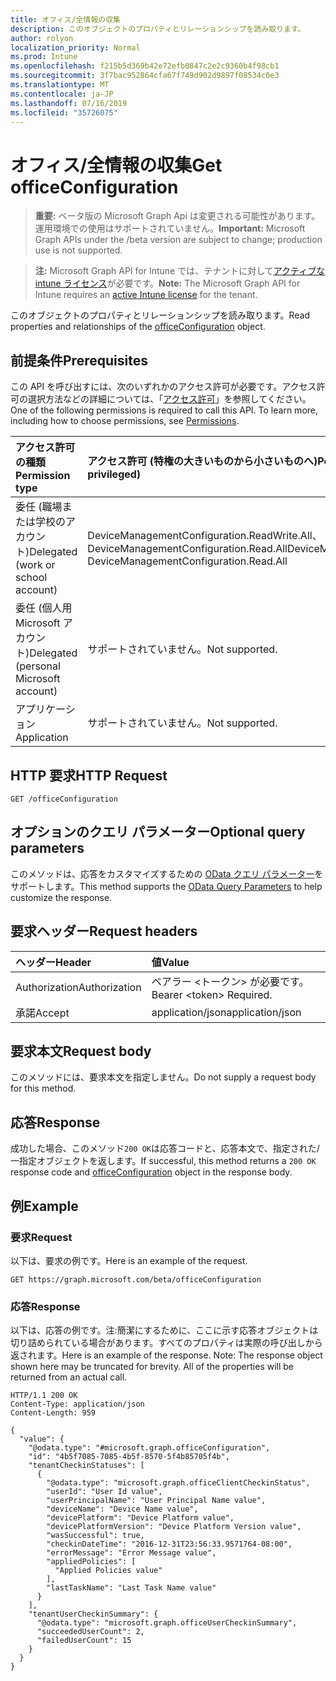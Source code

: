 ```yaml
---
title: オフィス/全情報の収集
description: このオブジェクトのプロパティとリレーションシップを読み取ります。
author: rolyon
localization_priority: Normal
ms.prod: Intune
ms.openlocfilehash: f215b5d369b42e72efb0847c2e2c9360b4f98cb1
ms.sourcegitcommit: 3f7bac952864cfa67f749d902d9897f08534c0e3
ms.translationtype: MT
ms.contentlocale: ja-JP
ms.lasthandoff: 07/16/2019
ms.locfileid: "35726075"
---
```

# <a name="get-officeconfiguration"></a><span data-ttu-id="19acd-103">オフィス/全情報の収集</span><span class="sxs-lookup"><span data-stu-id="19acd-103">Get officeConfiguration</span></span>

> <span data-ttu-id="19acd-104">**重要:** ベータ版の Microsoft Graph Api は変更される可能性があります。運用環境での使用はサポートされていません。</span><span class="sxs-lookup"><span data-stu-id="19acd-104">**Important:** Microsoft Graph APIs under the /beta version are subject to change; production use is not supported.</span></span>

> <span data-ttu-id="19acd-105">**注:** Microsoft Graph API for Intune では、テナントに対して[アクティブな intune ライセンス](https://go.microsoft.com/fwlink/?linkid=839381)が必要です。</span><span class="sxs-lookup"><span data-stu-id="19acd-105">**Note:** The Microsoft Graph API for Intune requires an [active Intune license](https://go.microsoft.com/fwlink/?linkid=839381) for the tenant.</span></span>

<span data-ttu-id="19acd-106">このオブジェクトのプロパティとリレーションシップ[](../resources/intune-cirrus-officeconfiguration.md)を読み取ります。</span><span class="sxs-lookup"><span data-stu-id="19acd-106">Read properties and relationships of the [officeConfiguration](../resources/intune-cirrus-officeconfiguration.md) object.</span></span>

## <a name="prerequisites"></a><span data-ttu-id="19acd-107">前提条件</span><span class="sxs-lookup"><span data-stu-id="19acd-107">Prerequisites</span></span>
<span data-ttu-id="19acd-p101">この API を呼び出すには、次のいずれかのアクセス許可が必要です。アクセス許可の選択方法などの詳細については、「[アクセス許可](/graph/permissions-reference)」を参照してください。</span><span class="sxs-lookup"><span data-stu-id="19acd-p101">One of the following permissions is required to call this API. To learn more, including how to choose permissions, see [Permissions](/graph/permissions-reference).</span></span>

|<span data-ttu-id="19acd-110">アクセス許可の種類</span><span class="sxs-lookup"><span data-stu-id="19acd-110">Permission type</span></span>|<span data-ttu-id="19acd-111">アクセス許可 (特権の大きいものから小さいものへ)</span><span class="sxs-lookup"><span data-stu-id="19acd-111">Permissions (from most to least privileged)</span></span>|
|:---|:---|
|<span data-ttu-id="19acd-112">委任 (職場または学校のアカウント)</span><span class="sxs-lookup"><span data-stu-id="19acd-112">Delegated (work or school account)</span></span>|<span data-ttu-id="19acd-113">DeviceManagementConfiguration.ReadWrite.All、DeviceManagementConfiguration.Read.All</span><span class="sxs-lookup"><span data-stu-id="19acd-113">DeviceManagementConfiguration.ReadWrite.All, DeviceManagementConfiguration.Read.All</span></span>|
|<span data-ttu-id="19acd-114">委任 (個人用 Microsoft アカウント)</span><span class="sxs-lookup"><span data-stu-id="19acd-114">Delegated (personal Microsoft account)</span></span>|<span data-ttu-id="19acd-115">サポートされていません。</span><span class="sxs-lookup"><span data-stu-id="19acd-115">Not supported.</span></span>|
|<span data-ttu-id="19acd-116">アプリケーション</span><span class="sxs-lookup"><span data-stu-id="19acd-116">Application</span></span>|<span data-ttu-id="19acd-117">サポートされていません。</span><span class="sxs-lookup"><span data-stu-id="19acd-117">Not supported.</span></span>|

## <a name="http-request"></a><span data-ttu-id="19acd-118">HTTP 要求</span><span class="sxs-lookup"><span data-stu-id="19acd-118">HTTP Request</span></span>
<!-- {
  "blockType": "ignored"
}
-->
``` http
GET /officeConfiguration
```

## <a name="optional-query-parameters"></a><span data-ttu-id="19acd-119">オプションのクエリ パラメーター</span><span class="sxs-lookup"><span data-stu-id="19acd-119">Optional query parameters</span></span>
<span data-ttu-id="19acd-120">このメソッドは、応答をカスタマイズするための [OData クエリ パラメーター](https://docs.microsoft.com/en-us/graph/query-parameters)をサポートします。</span><span class="sxs-lookup"><span data-stu-id="19acd-120">This method supports the [OData Query Parameters](https://docs.microsoft.com/en-us/graph/query-parameters) to help customize the response.</span></span>

## <a name="request-headers"></a><span data-ttu-id="19acd-121">要求ヘッダー</span><span class="sxs-lookup"><span data-stu-id="19acd-121">Request headers</span></span>
|<span data-ttu-id="19acd-122">ヘッダー</span><span class="sxs-lookup"><span data-stu-id="19acd-122">Header</span></span>|<span data-ttu-id="19acd-123">値</span><span class="sxs-lookup"><span data-stu-id="19acd-123">Value</span></span>|
|:---|:---|
|<span data-ttu-id="19acd-124">Authorization</span><span class="sxs-lookup"><span data-stu-id="19acd-124">Authorization</span></span>|<span data-ttu-id="19acd-125">ベアラー &lt;トークン&gt; が必要です。</span><span class="sxs-lookup"><span data-stu-id="19acd-125">Bearer &lt;token&gt; Required.</span></span>|
|<span data-ttu-id="19acd-126">承諾</span><span class="sxs-lookup"><span data-stu-id="19acd-126">Accept</span></span>|<span data-ttu-id="19acd-127">application/json</span><span class="sxs-lookup"><span data-stu-id="19acd-127">application/json</span></span>|

## <a name="request-body"></a><span data-ttu-id="19acd-128">要求本文</span><span class="sxs-lookup"><span data-stu-id="19acd-128">Request body</span></span>
<span data-ttu-id="19acd-129">このメソッドには、要求本文を指定しません。</span><span class="sxs-lookup"><span data-stu-id="19acd-129">Do not supply a request body for this method.</span></span>

## <a name="response"></a><span data-ttu-id="19acd-130">応答</span><span class="sxs-lookup"><span data-stu-id="19acd-130">Response</span></span>
<span data-ttu-id="19acd-131">成功した場合、このメソッド`200 OK`は応答コード[](../resources/intune-cirrus-officeconfiguration.md)と、応答本文で、指定された/一指定オブジェクトを返します。</span><span class="sxs-lookup"><span data-stu-id="19acd-131">If successful, this method returns a `200 OK` response code and [officeConfiguration](../resources/intune-cirrus-officeconfiguration.md) object in the response body.</span></span>

## <a name="example"></a><span data-ttu-id="19acd-132">例</span><span class="sxs-lookup"><span data-stu-id="19acd-132">Example</span></span>

### <a name="request"></a><span data-ttu-id="19acd-133">要求</span><span class="sxs-lookup"><span data-stu-id="19acd-133">Request</span></span>
<span data-ttu-id="19acd-134">以下は、要求の例です。</span><span class="sxs-lookup"><span data-stu-id="19acd-134">Here is an example of the request.</span></span>
``` http
GET https://graph.microsoft.com/beta/officeConfiguration
```

### <a name="response"></a><span data-ttu-id="19acd-135">応答</span><span class="sxs-lookup"><span data-stu-id="19acd-135">Response</span></span>
<span data-ttu-id="19acd-p102">以下は、応答の例です。注:簡潔にするために、ここに示す応答オブジェクトは切り詰められている場合があります。すべてのプロパティは実際の呼び出しから返されます。</span><span class="sxs-lookup"><span data-stu-id="19acd-p102">Here is an example of the response. Note: The response object shown here may be truncated for brevity. All of the properties will be returned from an actual call.</span></span>
``` http
HTTP/1.1 200 OK
Content-Type: application/json
Content-Length: 959

{
  "value": {
    "@odata.type": "#microsoft.graph.officeConfiguration",
    "id": "4b5f7085-7085-4b5f-8570-5f4b85705f4b",
    "tenantCheckinStatuses": [
      {
        "@odata.type": "microsoft.graph.officeClientCheckinStatus",
        "userId": "User Id value",
        "userPrincipalName": "User Principal Name value",
        "deviceName": "Device Name value",
        "devicePlatform": "Device Platform value",
        "devicePlatformVersion": "Device Platform Version value",
        "wasSuccessful": true,
        "checkinDateTime": "2016-12-31T23:56:33.9571764-08:00",
        "errorMessage": "Error Message value",
        "appliedPolicies": [
          "Applied Policies value"
        ],
        "lastTaskName": "Last Task Name value"
      }
    ],
    "tenantUserCheckinSummary": {
      "@odata.type": "microsoft.graph.officeUserCheckinSummary",
      "succeededUserCount": 2,
      "failedUserCount": 15
    }
  }
}
```





